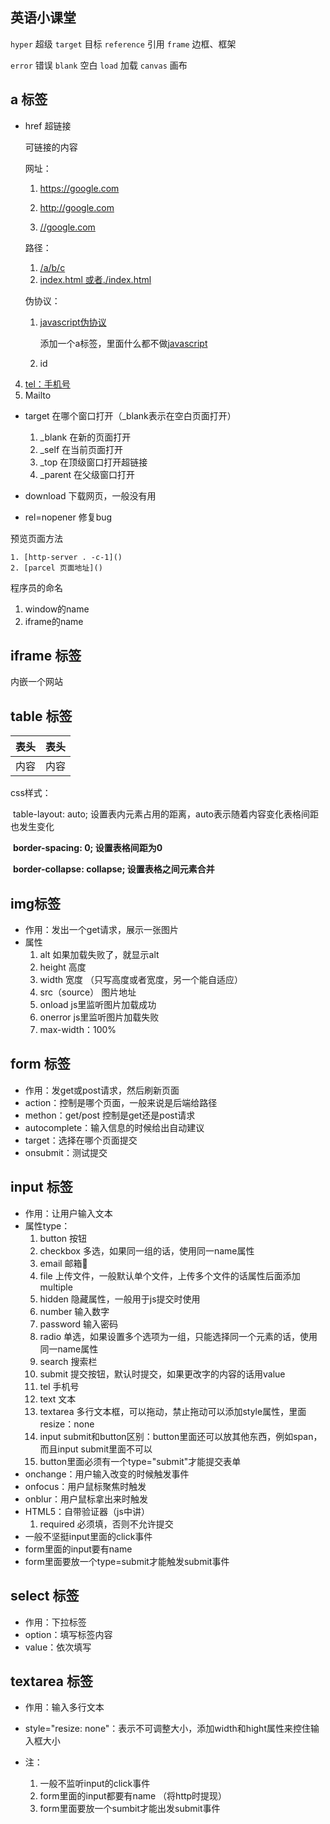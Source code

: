 ## 英语小课堂

`hyper` 超级    `target` 目标    `reference` 引用    `frame` 边框、框架   

 `error` 错误    `blank` 空白    `load` 加载    `canvas` 画布

##  a 标签

* href 超链接

  可链接的内容

  网址：

  1. https://google.com

  2. http://google.com

  3. [//google.com](//google.com)

  路径：

  	1. [/a/b/c](/a/b/c)
  	2. [index.html 或者./index.html]()

  伪协议：

  1. [javascript伪协议]()

     添加一个a标签，里面什么都不做<a href="javascript:;">javascript</a>

  2. id
  
4. [tel：手机号]()
5. Mailto

* target 在哪个窗口打开（_blank表示在空白页面打开）

  1. _blank 在新的页面打开
  2. _self 在当前页面打开
  3. _top 在顶级窗口打开超链接
  4. _parent 在父级窗口打开

* download 下载网页，一般没有用

* rel=nopener 修复bug

预览页面方法

	1. [http-server . -c-1]()
	2. [parcel 页面地址]()

程序员的命名

1. window的name
2. iframe的name

## iframe 标签

内嵌一个网站

## table 标签

<table>
  <thead>
    <tr>
    <th>表头</th>
    <th>表头</th>
    </tr>
  </thead>
  <tbody>
		<tr>
    <td>内容</td>
    <td>内容</td>
    </tr>
  </tbody>
  <tfoot></tfoot>
</table>

css样式：

​        table-layout: auto; 设置表内元素占用的距离，auto表示随着内容变化表格间距也发生变化

​		 **border-spacing: 0; 设置表格间距为0**

​        **border-collapse: collapse; 设置表格之间元素合并**

## img标签

* 作用：发出一个get请求，展示一张图片
* 属性
  1. alt 如果加载失败了，就显示alt
  2. height 高度
  3. width 宽度 （只写高度或者宽度，另一个能自适应）
  4.  src（source） 图片地址
  5.  onload js里监听图片加载成功
  6. onerror js里监听图片加载失败
  7. max-width：100%

## form 标签

* 作用：发get或post请求，然后刷新页面
* action：控制是哪个页面，一般来说是后端给路径 
* methon：get/post 控制是get还是post请求
* autocomplete：输入信息的时候给出自动建议
* target：选择在哪个页面提交
* onsubmit：测试提交

## input 标签

* 作用：让用户输入文本
* 属性type：
  1. button 按钮
  2. checkbox 多选，如果同一组的话，使用同一name属性
  3. email 邮箱📮
  4. file 上传文件，一般默认单个文件，上传多个文件的话属性后面添加multiple
  5. hidden 隐藏属性，一般用于js提交时使用
  6. number 输入数字
  7. password 输入密码
  8. radio 单选，如果设置多个选项为一组，只能选择同一个元素的话，使用同一name属性
  9. search 搜索栏
  10. submit 提交按钮，默认时提交，如果更改字的内容的话用value
  11. tel 手机号
  12. text 文本
  13. textarea 多行文本框，可以拖动，禁止拖动可以添加style属性，里面resize：none
  14. input submit和button区别：button里面还可以放其他东西，例如span，而且input submit里面不可以
  15. button里面必须有一个type="submit"才能提交表单
* onchange：用户输入改变的时候触发事件
* onfocus：用户鼠标聚焦时触发
* onblur：用户鼠标拿出来时触发
* HTML5：自带验证器（js中讲）
  1. required 必须填，否则不允许提交
* 一般不坚挺input里面的click事件
* form里面的input要有name
* form里面要放一个type=submit才能触发submit事件

## select 标签

* 作用：下拉标签
* option：填写标签内容
* value：依次填写

## textarea 标签

* 作用：输入多行文本
* style="resize: none"：表示不可调整大小，添加width和hight属性来控住输入框大小

* 注：
  1. 一般不监听input的click事件
  2. form里面的input都要有name （将http时提现）
  3. form里面要放一个sumbit才能出发submit事件